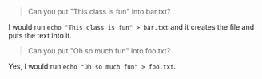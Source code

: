 > Can you put "This class is fun" into bar.txt?

I would run `echo "This class is fun" > bar.txt` and it creates the file and puts the text into it.

> Can you put "Oh so much fun" into foo.txt?

Yes, I would run `echo "Oh so much fun" > foo.txt`.